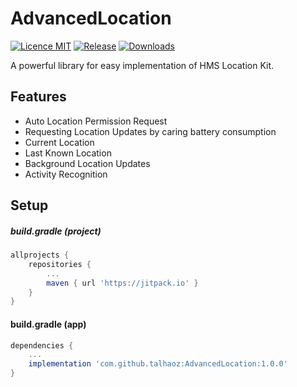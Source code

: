 # AdvancedLocation

[![Licence MIT](https://img.shields.io/badge/licence-MIT-blue.svg)](https://github.com/talhaoz/AdvancedLocation/blob/dev/LICENCE)
[![Release](https://jitpack.io/v/talhaoz/AdvancedLocation.svg)](https://jitpack.io/#talhaoz/AdvancedLocation)
[![Downloads](https://jitpack.io/v/talhaoz/AdvancedLocation/month.svg)](#download)

A powerful library for easy implementation of HMS Location Kit.

## Features
- Auto Location Permission Request
- Requesting Location Updates by caring battery consumption
- Current Location
- Last Known Location
- Background Location Updates
- Activity Recognition



## Setup
##### build.gradle (project)
```gradle
allprojects {
    repositories {
        ...
        maven { url 'https://jitpack.io' }
    }
}
```

#### build.gradle (app)
```gradle
dependencies {
    ...
    implementation 'com.github.talhaoz:AdvancedLocation:1.0.0'
}
```
